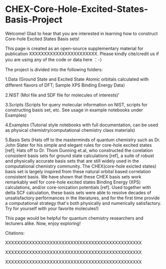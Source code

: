 # CHEX-Core-Hole-Excited-States-Basis-Project

Welcome! Glad to hear that you are interested in learning how to construct Core-hole Excited States Basis sets!

This page is created as an open-source supplementary material for publication XXXXXXXXXXXXXXXXXXXXXXX. Please kindly cite/credit us if you are using any of the code or data here ：-）


The project is divided into the following folders:

1.Data  (Ground State and Excited State Atomic orbitals calculated with different flavors of DFT; Sample XPS Binding Energy Data） 

2.NIST  (Mol file and SDF file for molecules of interests)'

3.Scripts (Scripts for query molecular information on NIST, scripts for constructing basis set, etc. See usage in example notebooks under Examples)

4.Examples (Tutorial style notebooks with full documentation, can be used as physical chemistry/computational chemistry class materials)

5.Basis Sets (Hats off to the masterminds of quantum chemistry such as Dr. John Slater for his simple and elegant rules for core-hole excited states [ref]; Hats off to 
Dr. Thom Dunning et.al, who constructed the corelation consistent basis sets for ground state calculations [ref], a suite of robust and physically accurate basis sets that are still widely used in the computational chemistry community. The CHEX(core-hole exicted states) basis set is largely inspired from these natural orbital based correlation consistent basis. We have shown that these CHEX basis sets work remarkably well for core-hole excited states Binding Energy (XPS) calculations, and/or core-ionization potentials [ref]. Used together with delta SCF calculation, these basis sets were able to resolve decades of unsatisfactory performances in the literatures, and for the first time provide a computational strategy that's both physically and numerically satisfactory. Try for yourself with your favorite molecules!)

This page would be helpful for quantum chemistry researchers and lecturers alike. Now, enjoy exploring! 


Citations:  

XXXXXXXXXXXXXXXXXXXXXXXXXXXXXXXXXXXXXXXXXXXXXX

XXXXXXXXXXXXXXXXXXXXXXXXXXXXXXXXXXXXXXXXXXXXXX

XXXXXXXXXXXXXXXXXXXXXXXXXXXXXXXXXXXXXXXXXXXXXX
